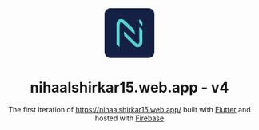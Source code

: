 <div align="center">
  <img alt="Logo" src="https://github.com/Nihaal15/portfolio-v1/blob/master/public/output/icons/Icon-512.png?raw=true" width="100" />
</div>
<h1 align="center">
  nihaalshirkar15.web.app - v4
</h1>
<p align="center">
  The first iteration of <a href="nihaalshirkar15.web.app" target="_blank">https://nihaalshirkar15.web.app/</a> built with <a href="https://flutter.dev/" target="_blank">Flutter</a> and hosted with <a href="https://firebase.google.com/" target="_blank">Firebase</a>
</p>
